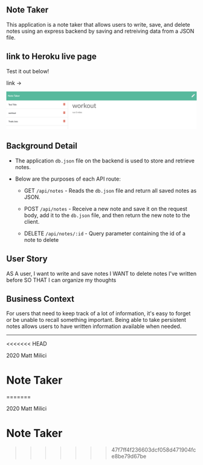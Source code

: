 ## Note Taker

This application is a note taker that allows users to write, save, and delete notes using an express backend by saving and retreiving data from a JSON file.

## link to Heroku live page

Test it out below!

link ->

![Generated Team Page](./Develop/img/img.png)

## Background Detail

- The application `db.json` file on the backend is used to store and retrieve notes.

- Below are the purposes of each API route:

  - GET `/api/notes` - Reads the `db.json` file and return all saved notes as JSON.

  - POST `/api/notes` - Receive a new note and save it on the request body, add it to the `db.json` file, and then return the new note to the client.

  - DELETE `/api/notes/:id` - Query parameter containing the id of a note to delete

## User Story

AS A user, I want to write and save notes
I WANT to delete notes I've written before
SO THAT I can organize my thoughts

## Business Context

For users that need to keep track of a lot of information, it's easy to forget or be unable to recall something important. Being able to take persistent notes allows users to have written information available when needed.

---
<<<<<<< HEAD

2020 Matt Milici

# Note Taker
=======

2020 Matt Milici

# Note Taker

>>>>>>> 47f7ff4f236603dcf058d471904fce8be79d67be
